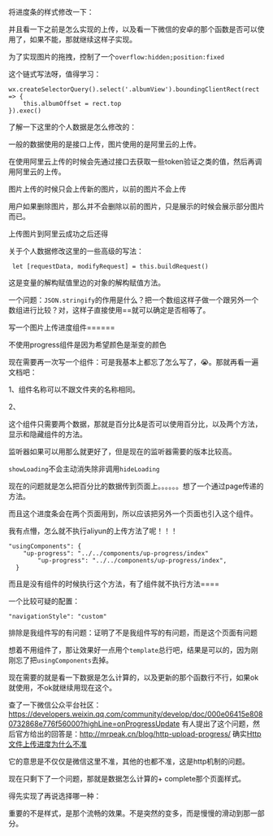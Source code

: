 将进度条的样式修改一下：

并且看一下之前是怎么实现的上传，以及看一下微信的安卓的那个函数是否可以使用了，如果不能，那就继续这样子实现。

为了实现图片的拖拽，控制了一个`overflow:hidden;position:fixed`

这个链式写法呀，值得学习：

```
wx.createSelectorQuery().select('.albumView').boundingClientRect(rect => {
    this.albumOffset = rect.top
}).exec()
```

了解一下这里的个人数据是怎么修改的：

一般的数据使用的是接口上传，图片使用的是阿里云的上传。

在使用阿里云上传的时候会先通过接口去获取一些token验证之类的值，然后再调用阿里云的上传。

图片上传的时候只会上传新的图片，以前的图片不会上传

用户如果删除图片，那么并不会删除以前的图片，只是展示的时候会展示部分图片而已。

上传图片到阿里云成功之后还得

关于个人数据修改这里的一些高级的写法：

```
 let [requestData, modifyRequest] = this.buildRequest()
```

这是变量的解构赋值里边的对象的解构赋值方法。

一个问题：`JSON.stringify`的作用是什么？把一个数组这样子做一个跟另外一个数组进行比较？对，这样子直接使用==就可以确定是否相等了。

写一个图片上传进度组件======

不使用progress组件是因为希望颜色是渐变的颜色

现在需要再一次写一个组件：可是我基本上都忘了怎么写了，😭。那就再看一遍文档吧：

1、组件名称可以不跟文件夹的名称相同。

2、

这个组件只需要两个数据，那就是百分比&是否可以使用百分比，以及两个方法，显示和隐藏组件的方法。

监听器如果可以用那么就更好了，但是现在的监听器需要的版本比较高。

`showLoading`不会主动消失除非调用`hideLoading`

现在的问题就是怎么把百分比的数据传到页面上。。。。。。想了一个通过page传递的方法。

而且这个进度条会在两个页面用到，所以应该把另外一个页面也引入这个组件。

我有点懵，怎么就不执行aliyun的上传方法了呢！！！

```
"usingComponents": {
    "up-progress": "../../components/up-progress/index"
        "up-progress": "../../components/up-progress/index",
  }
```

而且是没有组件的时候执行这个方法，有了组件就不执行方法====

一个比较可疑的配置：

```
"navigationStyle": "custom"
```

排除是我组件写的有问题：证明了不是我组件写的有问题，而是这个页面有问题

想着不用组件了，那让效果好一点用个`template`总行吧，结果是可以的，因为刚刚忘了把`usingComponents`去掉。

现在需要的就是看一下数据是怎么计算的，以及更新的那个函数行不行，如果ok就使用，不ok就继续用现在这个。

查了一下微信公众平台社区：https://developers.weixin.qq.com/community/develop/doc/000e06415e8080732868e776f56000?highLine=onProgressUpdate 有人提出了这个问题，然后官方给出的回答是：http://mrpeak.cn/blog/http-upload-progress/  确实[Http文件上传进度为什么不准  ](http://mrpeak.cn/blog/http-upload-progress/)

它的意思是不仅仅是微信这里不准，其他的也都不准，这是http机制的问题。

现在只剩下了一个问题，那就是数据怎么计算的+ complete那个页面样式。

得先实现了再说选择哪一种：

重要的不是样式，是那个流畅的效果。不是突然的变多，而是慢慢的滑动到那一部分。



